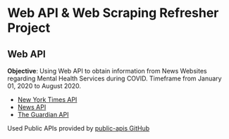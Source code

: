 # Web API & Web Scraping Refresher Project

## Web API
**Objective**: Using Web API to obtain information from News Websites regarding Mental Health Services during COVID. Timeframe from January 01, 2020 to August 2020.

- [New York Times API](https://developer.nytimes.com/)
- [News API](https://newsapi.org/)
- [The Guardian API](http://open-platform.theguardian.com/)


Used Public APIs provided by [public-apis GitHub](https://github.com/public-apis/public-apis/blob/master/README.md#news)